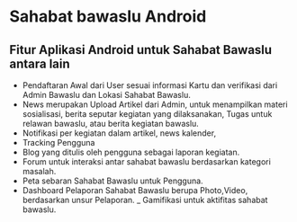 # Sahabat bawaslu Android

## Fitur Aplikasi Android untuk Sahabat Bawaslu antara lain

-	Pendaftaran Awal dari User sesuai informasi Kartu dan verifikasi dari Admin Bawaslu dan Lokasi Sahabat Bawaslu.
-	News merupakan Upload Artikel dari Admin, untuk menampilkan materi sosialisasi, berita seputar kegiatan yang dilaksanakan, Tugas untuk relawan bawaslu, atau berita kegiatan bawaslu.
-	Notifikasi per kegiatan dalam artikel, news kalender,
-	Tracking Pengguna
-	Blog yang ditulis oleh pengguna sebagai laporan kegiatan.
-	Forum untuk interaksi antar sahabat bawaslu berdasarkan kategori masalah.
-	Peta sebaran Sahabat Bawaslu untuk Pengguna.
-	Dashboard Pelaporan Sahabat Bawaslu berupa Photo,Video, berdasarkan unsur Pelaporan.
_	Gamifikasi untuk aktifitas sahabat bawaslu.